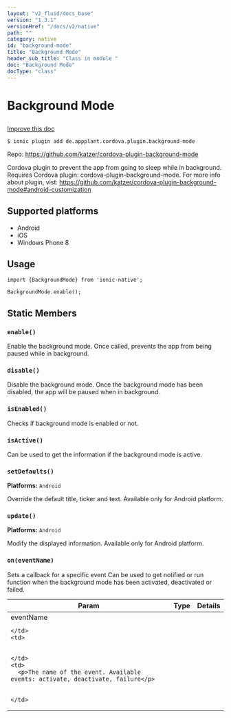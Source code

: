 ```yaml
---
layout: "v2_fluid/docs_base"
version: "1.3.1"
versionHref: "/docs/v2/native"
path: ""
category: native
id: "background-mode"
title: "Background Mode"
header_sub_title: "Class in module "
doc: "Background Mode"
docType: "class"
---
```









<h1 class="api-title">

  
  Background Mode
  

  

  

</h1>

<a class="improve-v2-docs" href="http://github.com/driftyco/ionic-native/edit/master/-native/src/plugins/backgroundmode.ts#L0">
  Improve this doc
</a>





<!-- decorators -->


<pre><code>$ ionic plugin add de.appplant.cordova.plugin.background-mode</code></pre>
<p>Repo:
  <a href="https://github.com/katzer/cordova-plugin-background-mode">
    https://github.com/katzer/cordova-plugin-background-mode
  </a>
</p>

<!-- description -->

<p>Cordova plugin to prevent the app from going to sleep while in background.
 Requires Cordova plugin: cordova-plugin-background-mode. For more info about plugin, vist: <a href="https://github.com/katzer/cordova-plugin-background-mode#android-customization">https://github.com/katzer/cordova-plugin-background-mode#android-customization</a></p>


<!-- @platforms tag -->
<h2>Supported platforms</h2>

<ul>
  <li>Android</li>
  
  <li>iOS</li>
  
  <li>Windows Phone 8</li>
  </ul>

<!-- @platforms tag end -->


<!-- @usage tag -->

<h2>Usage</h2>

<pre><code class="lang-js">import {BackgroundMode} from &#39;ionic-native&#39;;

BackgroundMode.enable();
</code></pre>




<!-- @property tags -->
<h2>Static Members</h2>
<div id="enable"></div>
<h3><code>enable()</code>
  
</h3>



Enable the background mode.
Once called, prevents the app from being paused while in background.










<div id="disable"></div>
<h3><code>disable()</code>
  
</h3>

Disable the background mode.
Once the background mode has been disabled, the app will be paused when in background.










<div id="isEnabled"></div>
<h3><code>isEnabled()</code>
  
</h3>

Checks if background mode is enabled or not.










<div id="isActive"></div>
<h3><code>isActive()</code>
  
</h3>

Can be used to get the information if the background mode is active.










<div id="setDefaults"></div>
<h3><code>setDefaults()</code>
  
</h3>


<b>Platforms:</b>
<code>Android</code>&nbsp;


Override the default title, ticker and text.
Available only for Android platform.










<div id="update"></div>
<h3><code>update()</code>
  
</h3>


<b>Platforms:</b>
<code>Android</code>&nbsp;


Modify the displayed information.
Available only for Android platform.










<div id="on"></div>
<h3><code>on(eventName)</code>
  
</h3>



Sets a callback for a specific event
Can be used to get notified or run function when the background mode has been activated, deactivated or failed.


<table class="table param-table" style="margin:0;">
  <thead>
  <tr>
    <th>Param</th>
    <th>Type</th>
    <th>Details</th>
  </tr>
  </thead>
  <tbody>
  
  <tr>
    <td>
      eventName
      
      
    </td>
    <td>
      

    </td>
    <td>
      <p>The name of the event. Available events: activate, deactivate, failure</p>

      
    </td>
  </tr>
  
  </tbody>
</table>








<!-- methods on the class --><!-- related link --><!-- end content block -->


<!-- end body block -->

